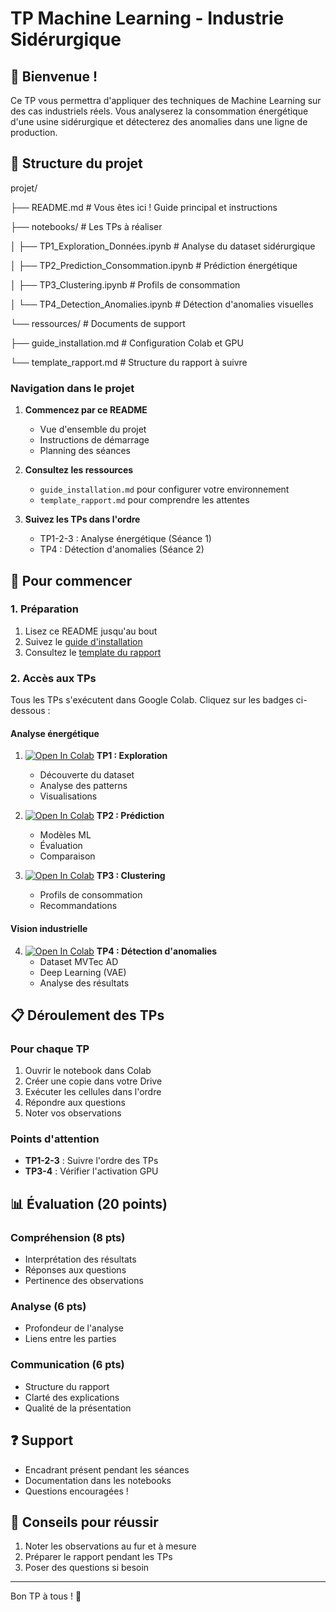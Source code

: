 # TP Machine Learning - Industrie Sidérurgique

## 👋 Bienvenue !
Ce TP vous permettra d'appliquer des techniques de Machine Learning sur des cas industriels réels. Vous analyserez la consommation énergétique d'une usine sidérurgique et détecterez des anomalies dans une ligne de production.

## 📁 Structure du projet

projet/

├── README.md # Vous êtes ici ! Guide principal et instructions

├── notebooks/ # Les TPs à réaliser

│ ├── TP1_Exploration_Données.ipynb # Analyse du dataset sidérurgique

│ ├── TP2_Prediction_Consommation.ipynb # Prédiction énergétique

│ ├── TP3_Clustering.ipynb # Profils de consommation

│ └── TP4_Detection_Anomalies.ipynb # Détection d'anomalies visuelles

└── ressources/ # Documents de support

├── guide_installation.md # Configuration Colab et GPU

└── template_rapport.md # Structure du rapport à suivre

### Navigation dans le projet
1. **Commencez par ce README**
   - Vue d'ensemble du projet
   - Instructions de démarrage
   - Planning des séances

2. **Consultez les ressources**
   - `guide_installation.md` pour configurer votre environnement
   - `template_rapport.md` pour comprendre les attentes

3. **Suivez les TPs dans l'ordre**
   - TP1-2-3 : Analyse énergétique (Séance 1)
   - TP4 : Détection d'anomalies (Séance 2)


## 🚀 Pour commencer

### 1. Préparation
1. Lisez ce README jusqu'au bout
2. Suivez le [guide d'installation](ressources/guide_installation.md)
3. Consultez le [template du rapport](ressources/template_rapport.md)

### 2. Accès aux TPs
Tous les TPs s'exécutent dans Google Colab. Cliquez sur les badges ci-dessous :

#### Analyse énergétique
1. [![Open In Colab](https://colab.research.google.com/assets/colab-badge.svg)](https://colab.research.google.com/github/ArnaudBougaham/TP_ML/blob/main/notebooks/TP1_Exploration_Données.ipynb) **TP1 : Exploration**
   - Découverte du dataset
   - Analyse des patterns
   - Visualisations

2. [![Open In Colab](https://colab.research.google.com/assets/colab-badge.svg)](https://colab.research.google.com/github/ArnaudBougaham/TP_ML/blob/main/notebooks/TP2_Prediction_Consommation.ipynb) **TP2 : Prédiction**
   - Modèles ML
   - Évaluation
   - Comparaison

3. [![Open In Colab](https://colab.research.google.com/assets/colab-badge.svg)](https://colab.research.google.com/github/ArnaudBougaham/TP_ML/blob/main/notebooks/TP3_Clustering.ipynb) **TP3 : Clustering**
   - Profils de consommation
   - Recommandations

#### Vision industrielle
4. [![Open In Colab](https://colab.research.google.com/assets/colab-badge.svg)](https://colab.research.google.com/github/ArnaudBougaham/TP_ML/blob/main/notebooks/TP4_Detection_Anomalies.ipynb) **TP4 : Détection d'anomalies**
   - Dataset MVTec AD
   - Deep Learning (VAE)
   - Analyse des résultats

## 📋 Déroulement des TPs

### Pour chaque TP
1. Ouvrir le notebook dans Colab
2. Créer une copie dans votre Drive
3. Exécuter les cellules dans l'ordre
4. Répondre aux questions
5. Noter vos observations

### Points d'attention
- **TP1-2-3** : Suivre l'ordre des TPs
- **TP3-4** : Vérifier l'activation GPU

## 📊 Évaluation (20 points)

### Compréhension (8 pts)
- Interprétation des résultats
- Réponses aux questions
- Pertinence des observations

### Analyse (6 pts)
- Profondeur de l'analyse
- Liens entre les parties

### Communication (6 pts)
- Structure du rapport
- Clarté des explications
- Qualité de la présentation

## ❓ Support
- Encadrant présent pendant les séances
- Documentation dans les notebooks
- Questions encouragées !



## 🎯 Conseils pour réussir
1. Noter les observations au fur et à mesure
2. Préparer le rapport pendant les TPs
3. Poser des questions si besoin

---
Bon TP à tous ! 🚀 
